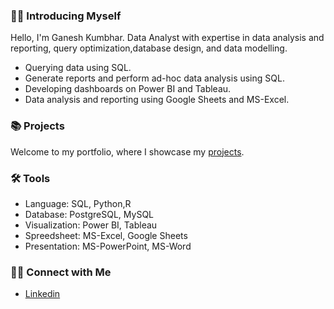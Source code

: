 ### 🧑‍💼 Introducing Myself


Hello, I'm Ganesh Kumbhar. Data Analyst with expertise in data analysis and reporting, query optimization,database design, and data modelling. 

- Querying data using SQL.
- Generate reports and perform ad-hoc data analysis using SQL.
- Developing dashboards on Power BI and Tableau.
- Data analysis and reporting using Google Sheets and MS-Excel.

### 📚 Projects

Welcome to my portfolio, where I showcase my [projects](https://github.com/gnash-k/SQL-projects).

### 🛠️ Tools

- Language: SQL, Python,R 
- Database: PostgreSQL, MySQL
- Visualization: Power BI, Tableau
- Spreedsheet: MS-Excel, Google Sheets
- Presentation: MS-PowerPoint, MS-Word

### 👋🏻 Connect with Me

- [Linkedin](http://www.linkedin.com/in/theganeshk)
